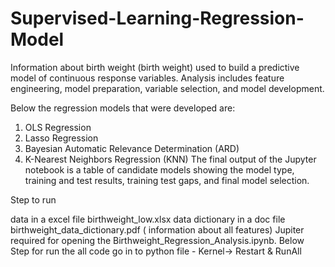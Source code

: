# Supervised-Learning-Regression-Model




Information about birth weight (birth weight) used to build a predictive model of continuous response variables. Analysis includes feature engineering, model preparation, variable selection, and model development.

Below the regression models that were developed are:

1. OLS Regression
2. Lasso Regression
3. Bayesian Automatic Relevance Determination (ARD)
4. K-Nearest Neighbors Regression (KNN)
The final output of the Jupyter notebook is a table of  candidate models showing the model type, training and test results, training test gaps, and  final model selection.

Step to run 

data in a excel file birthweight_low.xlsx
data dictionary in a doc file birthweight_data_dictionary.pdf ( information about all features)
Jupiter required for opening the Birthweight_Regression_Analysis.ipynb.
Below Step for run the all code go in to python file - Kernel-> Restart & RunAll
